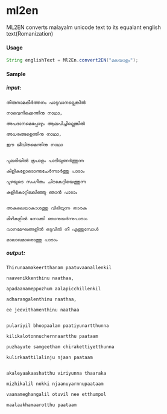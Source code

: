 ml2en
==========
ML2EN converts malayalm unicode text to its equalant english text(Romanization)

#### Usage
``` java
String englishText = Ml2En.convert2EN("മലയാളം");
```

#### Sample

##### input:

```
തിരുനാമകീര്‍ത്തനം പാടുവാനല്ലെങ്കില്‍ 

നാവെനിക്കെന്തിനു നാഥാ, 

അപദാനമെപ്പോഴും ആലപിച്ചില്ലെങ്കില്‍ 

അധരങ്ങളെന്തിനു നാഥാ, 

ഈ ജീവിതമെന്തിനു നാഥാ 


പുലരിയില്‍ ഭൂപാളം പാടിയുണര്‍ത്തുന്ന 

കിളികളോടൊന്നുചേര്‍ന്നാര്‍ത്തു പാടാം 

പുഴയുടെ സംഗീതം ചിറകേറ്റിയെത്തുന്ന 

കുളിര്‍കാറ്റിലലിഞ്ഞു ഞാന്‍ പാടാം 


അകലെയാകാശത്തു വിരിയുന്ന താരക 

മിഴികളില്‍ നോക്കി ഞാനുയര്‍ന്നുപാടാം 

വാനമേഘങ്ങളില്‍ ഒടുവില്‍ നീ എത്തുമ്പോള്‍ 

മാലാഖമാരൊത്തു പാടാം 

```


##### output:
```
Thirunaamakeer‍tthanam paatuvaanallenkil‍ 

naavenikkenthinu naathaa, 

apadaanameppozhum aalapicchillenkil‍ 

adharangalenthinu naathaa, 

ee jeevithamenthinu naathaa 


pulariyil‍ bhoopaalam paatiyunar‍tthunna 

kilikalotonnucher‍nnaar‍tthu paataam 

puzhayute samgeetham chirakettiyetthunna 

kulir‍kaattilalinju njaan‍ paataam 


akaleyaakaashatthu viriyunna thaaraka 

mizhikalil‍ nokki njaanuyar‍nnupaataam 

vaanameghangalil‍ otuvil‍ nee etthumpol‍ 

maalaakhamaarotthu paataam 
```

